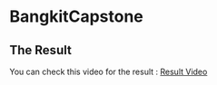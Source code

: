 # BangkitCapstone

## The Result
You can check this video for the result :
[Result Video](https://youtu.be/pe0LRaPUCIY)
